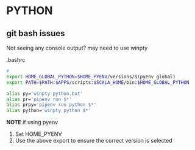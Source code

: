 # PYTHON

## git bash issues

Not seeing any console output? may need to use winpty

.bashrc

```bash
#
export HOME_GLOBAL_PYTHON=$HOME_PYENV/versions/$(pyenv global)
export PATH=$PATH:$APPS/scripts:$SCALA_HOME/bin:$HOME_GLOBAL_PYTHON

alias py='winpty python.bat'
alias pr='pipenv run $*'
alias prpy='pipenv run python $*'
alias python='winpty python $*'
```

**NOTE** if using pyenv

1. Set HOME_PYENV
2. Use the above export to ensure the correct version is selected
